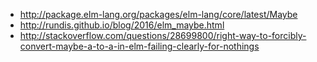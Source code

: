 - http://package.elm-lang.org/packages/elm-lang/core/latest/Maybe
- http://rundis.github.io/blog/2016/elm_maybe.html
- http://stackoverflow.com/questions/28699800/right-way-to-forcibly-convert-maybe-a-to-a-in-elm-failing-clearly-for-nothings
